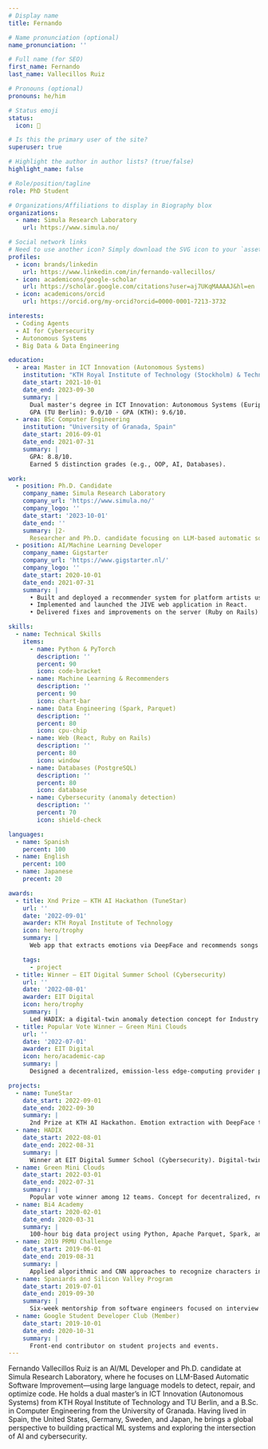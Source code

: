 ```yaml
---
# Display name
title: Fernando

# Name pronunciation (optional)
name_pronunciation: ''

# Full name (for SEO)
first_name: Fernando
last_name: Vallecillos Ruiz

# Pronouns (optional)
pronouns: he/him

# Status emoji
status:
  icon: 💾

# Is this the primary user of the site?
superuser: true

# Highlight the author in author lists? (true/false)
highlight_name: false

# Role/position/tagline
role: PhD Student

# Organizations/Affiliations to display in Biography blox
organizations:
  - name: Simula Research Laboratory
    url: https://www.simula.no/

# Social network links
# Need to use another icon? Simply download the SVG icon to your `assets/media/icons/` folder.
profiles:
  - icon: brands/linkedin
    url: https://www.linkedin.com/in/fernando-vallecillos/
  - icon: academicons/google-scholar
    url: https://scholar.google.com/citations?user=aj7UKqMAAAAJ&hl=en
  - icon: academicons/orcid
    url: https://orcid.org/my-orcid?orcid=0000-0001-7213-3732

interests:
  - Coding Agents
  - AI for Cybersecurity
  - Autonomous Systems
  - Big Data & Data Engineering

education:
  - area: Master in ICT Innovation (Autonomous Systems)
    institution: "KTH Royal Institute of Technology (Stockholm) & Technische Universität Berlin"
    date_start: 2021-10-01
    date_end: 2023-09-30
    summary: |
      Dual master's degree in ICT Innovation: Autonomous Systems (Euripean Institute of Technology).
      GPA (TU Berlin): 9.0/10 · GPA (KTH): 9.6/10.
  - area: BSc Computer Engineering
    institution: "University of Granada, Spain"
    date_start: 2016-09-01
    date_end: 2021-07-31
    summary: |
      GPA: 8.8/10.
      Earned 5 distinction grades (e.g., OOP, AI, Databases).

work:
  - position: Ph.D. Candidate
    company_name: Simula Research Laboratory
    company_url: 'https://www.simula.no/'
    company_logo: ''
    date_start: '2023-10-01'  
    date_end: ''
    summary: |2-
      Researcher and Ph.D. candidate focusing on LLM-based automatic software improvement.
  - position: AI/Machine Learning Developer
    company_name: Gigstarter
    company_url: 'https://www.gigstarter.nl/'
    company_logo: ''
    date_start: 2020-10-01
    date_end: 2021-07-31
    summary: |
      • Built and deployed a recommender system for platform artists using data science and ML.
      • Implemented and launched the JIVE web application in React.
      • Delivered fixes and improvements on the server (Ruby on Rails) and database (PostgreSQL).

skills:
  - name: Technical Skills
    items:
      - name: Python & PyTorch
        description: ''
        percent: 90
        icon: code-bracket
      - name: Machine Learning & Recommenders
        description: ''
        percent: 90
        icon: chart-bar
      - name: Data Engineering (Spark, Parquet)
        description: ''
        percent: 80
        icon: cpu-chip
      - name: Web (React, Ruby on Rails)
        description: ''
        percent: 80
        icon: window
      - name: Databases (PostgreSQL)
        description: ''
        percent: 80
        icon: database
      - name: Cybersecurity (anomaly detection)
        description: ''
        percent: 70
        icon: shield-check

languages:
  - name: Spanish
    percent: 100
  - name: English
    percent: 100
  - name: Japanese
    precent: 20

awards:
  - title: Xnd Prize — KTH AI Hackathon (TuneStar)
    url: ''
    date: '2022-09-01'
    awarder: KTH Royal Institute of Technology
    icon: hero/trophy
    summary: |
      Web app that extracts emotions via DeepFace and recommends songs based on emotional state.

    tags:
      - project
  - title: Winner — EIT Digital Summer School (Cybersecurity)
    url: ''
    date: '2022-08-01'
    awarder: EIT Digital
    icon: hero/trophy
    summary: |
      Led HADIX: a digital-twin anomaly detection concept for Industry 4.0; pitched to investors with a full business plan.
  - title: Popular Vote Winner — Green Mini Clouds
    url: ''
    date: '2022-07-01'
    awarder: EIT Digital
    icon: hero/academic-cap
    summary: |
      Designed a decentralized, emission-less edge-computing provider powered by renewable energy.

projects:
  - name: TuneStar
    date_start: 2022-09-01
    date_end: 2022-09-30
    summary: |
      2nd Prize at KTH AI Hackathon. Emotion extraction with DeepFace to recommend music aligned to user state.
  - name: HADIX
    date_start: 2022-08-01
    date_end: 2022-08-31
    summary: |
      Winner at EIT Digital Summer School (Cybersecurity). Digital-twin anomaly detection for Industry 4.0; business plan and investor pitch.
  - name: Green Mini Clouds
    date_start: 2022-03-01
    date_end: 2022-07-31
    summary: |
      Popular vote winner among 12 teams. Concept for decentralized, renewable-powered edge computing.
  - name: Bi4 Academy
    date_start: 2020-02-01
    date_end: 2020-03-31
    summary: |
      100-hour big data project using Python, Apache Parquet, Spark, and ML.
  - name: 2019 PRMU Challenge
    date_start: 2019-06-01
    date_end: 2019-08-31
    summary: |
      Applied algorithmic and CNN approaches to recognize characters in historical Japanese documents.
  - name: Spaniards and Silicon Valley Program
    date_start: 2019-07-01
    date_end: 2019-09-30
    summary: |
      Six-week mentorship from software engineers focused on interview prep for tech companies.
  - name: Google Student Developer Club (Member)
    date_start: 2019-10-01
    date_end: 2020-10-31
    summary: |
      Front-end contributor on student projects and events.
---
```


Fernando Vallecillos Ruiz is an AI/ML Developer and Ph.D. candidate at Simula Research Laboratory, where he focuses on LLM-Based Automatic Software Improvement—using large language models to detect, repair, and optimize code. He holds a dual master’s in ICT Innovation (Autonomous Systems) from KTH Royal Institute of Technology and TU Berlin, and a B.Sc. in Computer Engineering from the University of Granada. Having lived in Spain, the United States, Germany, Sweden, and Japan, he brings a global perspective to building practical ML systems and exploring the intersection of AI and cybersecurity.
